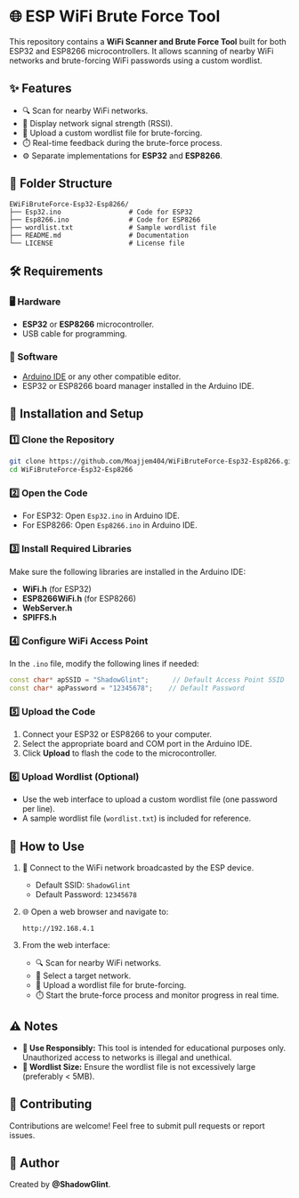 # 🌐 ESP WiFi Brute Force Tool

This repository contains a **WiFi Scanner and Brute Force Tool** built for both ESP32 and ESP8266 microcontrollers. It allows scanning of nearby WiFi networks and brute-forcing WiFi passwords using a custom wordlist.

## ✨ Features

- 🔍 Scan for nearby WiFi networks.
- 📶 Display network signal strength (RSSI).
- 📂 Upload a custom wordlist file for brute-forcing.
- ⏱️ Real-time feedback during the brute-force process.
- ⚙️ Separate implementations for **ESP32** and **ESP8266**.

## 📁 Folder Structure

```
EWiFiBruteForce-Esp32-Esp8266/
├── Esp32.ino                 # Code for ESP32
├── Esp8266.ino               # Code for ESP8266
├── wordlist.txt              # Sample wordlist file
├── README.md                 # Documentation
└── LICENSE                   # License file
```

## 🛠️ Requirements

### 🖥️ Hardware
- **ESP32** or **ESP8266** microcontroller.
- USB cable for programming.

### 🧰 Software
- [Arduino IDE](https://www.arduino.cc/en/software) or any other compatible editor.
- ESP32 or ESP8266 board manager installed in the Arduino IDE.

## 🚀 Installation and Setup

### 1️⃣ Clone the Repository
```bash
git clone https://github.com/Moajjem404/WiFiBruteForce-Esp32-Esp8266.git
cd WiFiBruteForce-Esp32-Esp8266
```

### 2️⃣ Open the Code
- For ESP32: Open `Esp32.ino` in Arduino IDE.
- For ESP8266: Open `Esp8266.ino` in Arduino IDE.

### 3️⃣ Install Required Libraries
Make sure the following libraries are installed in the Arduino IDE:
- **WiFi.h** (for ESP32)
- **ESP8266WiFi.h** (for ESP8266)
- **WebServer.h**
- **SPIFFS.h**

### 4️⃣ Configure WiFi Access Point
In the `.ino` file, modify the following lines if needed:
```cpp
const char* apSSID = "ShadowGlint";      // Default Access Point SSID
const char* apPassword = "12345678";    // Default Password
```

### 5️⃣ Upload the Code
1. Connect your ESP32 or ESP8266 to your computer.
2. Select the appropriate board and COM port in the Arduino IDE.
3. Click **Upload** to flash the code to the microcontroller.

### 6️⃣ Upload Wordlist (Optional)
- Use the web interface to upload a custom wordlist file (one password per line).
- A sample wordlist file (`wordlist.txt`) is included for reference.

## 📝 How to Use

1. 🔗 Connect to the WiFi network broadcasted by the ESP device.
   - Default SSID: `ShadowGlint`
   - Default Password: `12345678`

2. 🌐 Open a web browser and navigate to:
   ```
   http://192.168.4.1
   ```

3. From the web interface:
   - 🔍 Scan for nearby WiFi networks.
   - 🎯 Select a target network.
   - 📂 Upload a wordlist file for brute-forcing.
   - ⏱️ Start the brute-force process and monitor progress in real time.

## ⚠️ Notes
- **🚨 Use Responsibly:** This tool is intended for educational purposes only. Unauthorized access to networks is illegal and unethical.
- **📏 Wordlist Size:** Ensure the wordlist file is not excessively large (preferably < 5MB).


## 🤝 Contributing
Contributions are welcome! Feel free to submit pull requests or report issues.

## 👤 Author
Created by **@ShadowGlint**.

